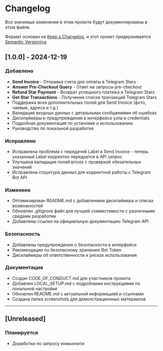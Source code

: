 # Changelog

Все значимые изменения в этом проекте будут документированы в этом файле.

Формат основан на [Keep a Changelog](https://keepachangelog.com/ru/1.0.0/),
и этот проект придерживается [Semantic Versioning](https://semver.org/spec/v2.0.0.html).

## [1.0.0] - 2024-12-19

### Добавлено
- **Send Invoice** - Отправка счета для оплаты в Telegram Stars
- **Answer Pre-Checkout Query** - Ответ на запросы pre-checkout
- **Refund Star Payment** - Возврат успешного платежа в Telegram Stars
- **Get Star Transactions** - Получение списка транзакций Telegram Stars
- Поддержка всех дополнительных полей для Send Invoice (фото, чаевые, адреса и т.д.)
- Валидация входных данных с детальными сообщениями об ошибках
- Дисклаймеры и предупреждения в интерфейсе узла и credentials
- Подробная документация по установке и использованию
- Руководство по локальной разработке

### Исправлено
- Исправлена проблема с передачей Label в Send Invoice - теперь указанный Label корректно передается в API запрос
- Улучшена валидация полей prices с проверкой обязательных значений
- Исправлена структура данных для корректной работы с Telegram Bot API

### Изменено
- Оптимизирован README.md с добавлением дисклаймера и списка возможностей
- Обновлен .gitignore файл для лучшей совместимости с различными средами разработки
- Добавлены ссылки на официальную документацию Telegram API

### Безопасность
- Добавлены предупреждения о безопасности в интерфейсе
- Рекомендации по безопасному хранению Bot Token
- Дисклаймеры об ответственности и рисках использования

### Документация
- Создан CODE_OF_CONDUCT.md для участников проекта
- Добавлен LOCAL_SETUP.md с подробными инструкциями по локальной настройке
- Обновлен README.md с актуальной информацией и ссылками
- Создана папка screenshots для демонстрационных материалов

---

## [Unreleased]

### Планируется
- Доработки по запросу комьюнити
